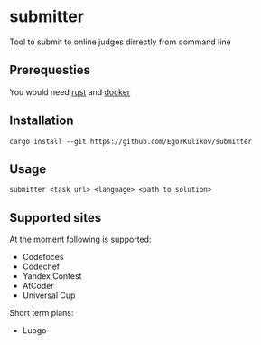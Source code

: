 # submitter

Tool to submit to online judges dirrectly from command line

## Prerequesties

You would need [rust](https://www.rust-lang.org/tools/install) and [docker](https://docs.docker.com/desktop/)

## Installation

```
cargo install --git https://github.com/EgorKulikov/submitter
```

## Usage

```
submitter <task url> <language> <path to solution>
```

## Supported sites

At the moment following is supported:

- Codefoces
- Codechef
- Yandex Contest
- AtCoder
- Universal Cup

Short term plans:

- Luogo

